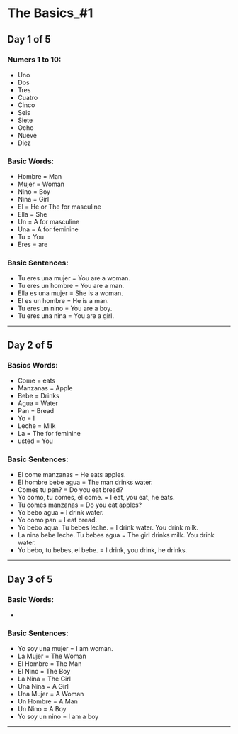 # The Basics_#1

## Day 1 of 5

### Numers 1 to 10:
- Uno
- Dos
- Tres
- Cuatro
- Cinco
- Seis
- Siete
- Ocho
- Nueve
- Diez

### Basic Words:
- Hombre = Man
- Mujer = Woman
- Nino = Boy
- Nina = Girl
- El = He or The for masculine
- Ella = She
- Un = A for masculine
- Una = A for feminine
- Tu = You
- Eres = are 


### Basic Sentences:
- Tu eres una mujer = You are a woman.
- Tu eres un hombre = You are a man.
- Ella es una mujer = She is a woman.
- El es un hombre = He is a man.
- Tu eres un nino = You are a boy.
- Tu eres una nina = You are a girl.

<hr/>

## Day 2 of 5

### Basics Words:
- Come = eats
- Manzanas = Apple
- Bebe = Drinks
- Agua = Water
- Pan = Bread
- Yo = I
- Leche = Milk
- La = The for feminine
- usted = You

### Basic Sentences:
- El come manzanas = He eats apples.
- El hombre bebe agua = The man drinks water.
- Comes tu pan? = Do you eat bread?
- Yo como, tu comes, el come. = I eat, you eat, he eats.
- Tu comes manzanas = Do you eat apples?
- Yo bebo agua = I drink water.
- Yo como pan = I eat bread.
- Yo bebo aqua. Tu bebes leche. = I drink water. You drink milk.
- La nina bebe leche. Tu bebes agua = The girl drinks milk. You drink water.
- Yo bebo, tu bebes, el bebe. = I drink, you drink, he drinks.

<hr/>

## Day 3 of 5

### Basic Words:
- 

### Basic Sentences:
- Yo soy una mujer = I am woman.
- La Mujer = The Woman
- El Hombre = The Man
- El Nino = The Boy
- La Nina = The Girl
- Una Nina = A Girl
- Una Mujer = A Woman
- Un Hombre = A Man
- Un Nino = A Boy
- Yo soy un nino = I am a boy

<hr/>
